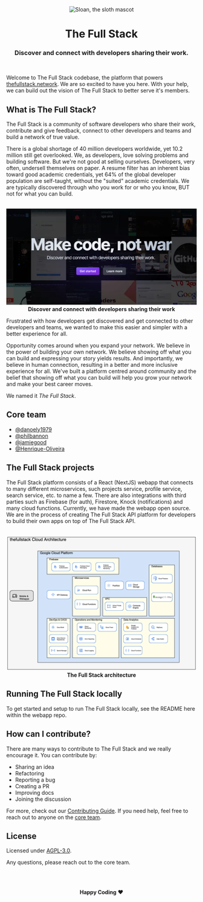 <div align="center">
<img alt="Sloan, the sloth mascot" width="120px" src="https://thefullstack.network/assets/icons/thefullstack-circle.webp">
  <br>
  <h1>The Full Stack</h1>
  <h3>Discover and connect with developers sharing their work.</h3>
</div>
<br>

Welcome to The Full Stack codebase, the platform that powers
[thefullstack.network](https://thefullstack.network). We are so excited to
have you here. With your help, we can build out the vision of The Full
Stack to better serve it's members.

## What is The Full Stack?

The Full Stack is a community of software developers who share their work,
contribute and give feedback, connect to other developers and teams and build
a network of true value.

There is a global shortage of 40 million developers worldwide, yet 10.2
million still get overlooked. We, as developers, love solving problems
and building software. But we're not good at selling ourselves.
Developers, very often, undersell themselves on paper. A resume filter
has an inherent bias toward good academic credentials, yet 64% of the
global developer population are self-taught, without the "suited"
academic credentials. We are typically discovered through who you work
for or who you know, BUT not for what you can build.

<p align="center">
<br>
    <img src="/assets/cover.webp" alt="The Full Stack cover" width="620">
    <br>
    <strong>Discover and connect with developers sharing their work</strong>
    <br>
</p>

Frustrated with how developers get discovered and get connected to other
developers and teams, we wanted to make this easier and simpler with a
better experience for all.

Opportunity comes around when you expand your network. We believe in the
power of building your own network. We believe showing off what you can
build and expressing your story yields results. And importantly, we
believe in human connection, resulting in a better and more inclusive
experience for all. We've built a platform centred around community and
the belief that showing off what you can build will help you grow your
network and make your best career moves.

We named it _The Full Stack_.

## Core team

- [@danoely1979](https://github.com/danoely1979)
- [@philbannon](https://github.com/philbannon)
- [@jamiegood](https://github.com/jamiegood)
- [@Henrique-Oliveira](https://github.com/Henrique-Oliveira)

## The Full Stack projects

The Full Stack platform consists of a React (NextJS) webapp that connects to
many different microservices, such projects service, profile service, search
service, etc. to name a few. There are also integrations with third parties such
as Firebase (for auth), Firestore, Knock (notifications) and many cloud functions.
Currently, we have made the webapp open source. We are in the process of creating
The Full Stack API platform for developers to build their own apps on top of The
Full Stack API.

<p align="center">
<br>
    <img src="/assets/architecture.webp" alt="The Full Stack architecture" width="620">
    <br>
    <strong>The Full Stack architecture</strong>
    <br>
</p>

## Running The Full Stack locally

To get started and setup to run The Full Stack locally, see the README here within
the webapp repo.

## How can I contribute?

There are many ways to contribute to The Full Stack and we really encourage it.
You can contribute by:

- Sharing an idea
- Refactoring
- Reporting a bug
- Creating a PR
- Improving docs
- Joining the discussion

For more, check out our [Contributing Guide](CONTRIBUTING.md). If you need help,
feel free to reach out to anyone on the [core team](#core-team).

## License

Licensed under [AGPL-3.0](./LICENSE.md).

Any questions, please reach out to the core team.

<br>

<p align="center">
  <br>
  <strong>Happy Coding</strong> ❤️
</p>
